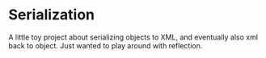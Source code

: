# Serialization
A little toy project about serializing objects to XML, and eventually also xml back to object. Just wanted to play around with reflection.
